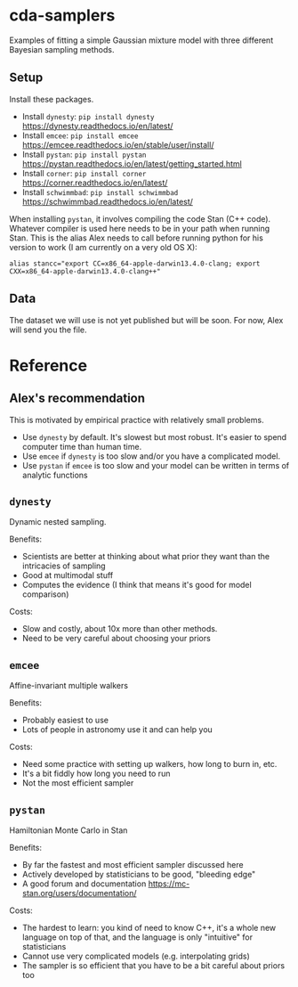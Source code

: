 # cda-samplers
Examples of fitting a simple Gaussian mixture model with three different Bayesian sampling methods.

## Setup
Install these packages.
* Install `dynesty`: `pip install dynesty` https://dynesty.readthedocs.io/en/latest/
* Install `emcee`: `pip install emcee` https://emcee.readthedocs.io/en/stable/user/install/
* Install `pystan`: `pip install pystan` https://pystan.readthedocs.io/en/latest/getting_started.html
* Install `corner`: `pip install corner` https://corner.readthedocs.io/en/latest/
* Install `schwimmbad`: `pip install schwimmbad` https://schwimmbad.readthedocs.io/en/latest/

When installing `pystan`, it involves compiling the code Stan (C++ code).
Whatever compiler is used here needs to be in your path when running Stan.
This is the alias Alex needs to call before running python for his version to work (I am currently on a very old OS X):
```
alias stancc="export CC=x86_64-apple-darwin13.4.0-clang; export CXX=x86_64-apple-darwin13.4.0-clang++"
```

## Data
The dataset we will use is not yet published but will be soon.
For now, Alex will send you the file.

# Reference

## Alex's recommendation
This is motivated by empirical practice with relatively small problems.
* Use `dynesty` by default. It's slowest but most robust. It's easier to spend computer time than human time.
* Use `emcee` if `dynesty` is too slow and/or you have a complicated model.
* Use `pystan` if `emcee` is too slow and your model can be written in terms of analytic functions

## `dynesty`
Dynamic nested sampling.

Benefits:
* Scientists are better at thinking about what prior they want than the intricacies of sampling
* Good at multimodal stuff
* Computes the evidence (I think that means it's good for model comparison)

Costs:
* Slow and costly, about 10x more than other methods.
* Need to be very careful about choosing your priors

## `emcee`
Affine-invariant multiple walkers

Benefits:
* Probably easiest to use
* Lots of people in astronomy use it and can help you

Costs:
* Need some practice with setting up walkers, how long to burn in, etc.
* It's a bit fiddly how long you need to run
* Not the most efficient sampler

## `pystan`
Hamiltonian Monte Carlo in Stan

Benefits:
* By far the fastest and most efficient sampler discussed here
* Actively developed by statisticians to be good, "bleeding edge"
* A good forum and documentation https://mc-stan.org/users/documentation/

Costs:
* The hardest to learn: you kind of need to know C++, it's a whole new language on top of that, and the language is only "intuitive" for statisticians
* Cannot use very complicated models (e.g. interpolating grids)
* The sampler is so efficient that you have to be a bit careful about priors too
